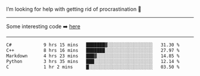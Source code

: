 I’m looking for help with getting rid of procrastination 🤔

-----

Some interesting code :arrow_right: [here](https://github.com/zhen8838/playground)

-----

<!--START_SECTION:waka-->

```txt
C#            9 hrs 15 mins   ███████▓░░░░░░░░░░░░░░░░░   31.30 %
C++           8 hrs 16 mins   ███████░░░░░░░░░░░░░░░░░░   27.97 %
Markdown      4 hrs 23 mins   ███▓░░░░░░░░░░░░░░░░░░░░░   14.85 %
Python        3 hrs 35 mins   ███░░░░░░░░░░░░░░░░░░░░░░   12.14 %
C             1 hr 2 mins     █░░░░░░░░░░░░░░░░░░░░░░░░   03.50 %
```

<!--END_SECTION:waka-->

<!--
**zhen8838/zhen8838** is a ✨ _special_ ✨ repository because its `README.md` (this file) appears on your GitHub profile.

Here are some ideas to get you started:

- 🔭 I’m currently working on ...
- 🌱 I’m currently learning ...
- 👯 I’m looking to collaborate on ...
 ...
- 💬 Ask me about ...
- 📫 How to reach me: ...
- 😄 Pronouns: ...
- ⚡ Fun fact: ...
-->
